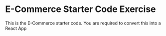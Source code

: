 # E-Commerce Starter Code Exercise

This is the E-Commerce starter code. You are required to convert this into a React App